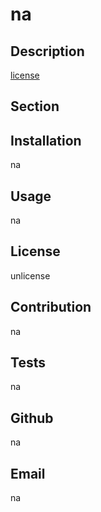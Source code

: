 # na

  ## Description

  [license](url)

  ## Section

  ## Installation
  na

  ## Usage
  na

  ## License
  unlicense

  ## Contribution
  na

  ## Tests
  na

  ## Github
  na

  ## Email
  na




